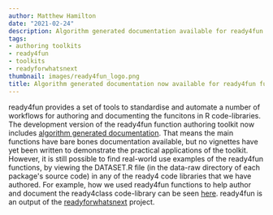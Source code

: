 ```yaml
---
author: Matthew Hamilton
date: "2021-02-24"
description: Algorithm generated documentation available for ready4fun function authoring toolkit.
tags:
- authoring toolkits
- ready4fun
- toolkits
- readyforwhatsnext
thumbnail: images/ready4fun_logo.png
title: Algorithm generated documentation now available for ready4fun function authoring toolkit.
---
```


ready4fun provides a set of tools to standardise and automate a number of workflows for authoring and documenting the funcitons in R code-libraries. The development version of the ready4fun function authoring toolkit now includes [algorithm generated documentation](https://ready4-dev.github.io/ready4fun/). That means the main functions have bare bones documentation available, but no vignettes have yet been written to demonstrate the practical applications of the toolkit. However, it is still possible to find real-world use examples of the ready4fun functions, by viewing the DATASET.R file (in the data-raw directory of each package's source code) in any of the ready4 code libraries that we have authored. For example, how we used ready4fun functions to help author and document the ready4class code-library can be seen [here](https://github.com/ready4-dev/ready4class/blob/master/data-raw/DATASET.R). ready4fun is an output of the [readyforwhatsnext](../readyforwhatsnext/) project.


